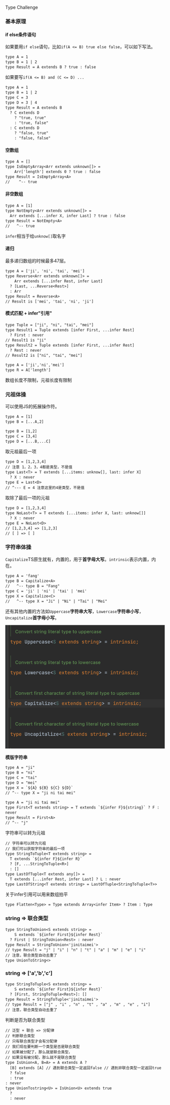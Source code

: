 
Type Challenge

### 基本原理

#### if else条件语句

如果要用`if else`语句，比如`if(A <= B) true else false`，可以如下写法。

```
type A = 1
type B = 1 | 2
type Result = A extends B ? true : false
```
如果要写`if(A <= B) and (C <= D) ...`

```
type A = 1
type B = 1 | 2
type C = 3
type D = 3 | 4
type Result = A extends B
  ? C extends D
    ? "true, true"
    : "true, false"
  : C extends D
    ? "false, true"
    : "false, false"
```
#### 空数组

```
type A = []
type IsEmptyArray<Arr extends unknown[]> =
	Arr['length'] extends 0 ? true : false
type Result = IsEmptyArray<A>
//    ^-- true
```
#### 非空数组

```
type A = [1]
type NotEmpty<Arr extends unknown[]> =
  Arr extends [...infer X, infer Last] ? true : false
type Result = NotEmpty<A>
//   ^-- true
```
`infer`相当于给`unknow[]`取名字

#### 递归

最多递归数组的时候最多47层。

```
type A = ['ji', 'ni', 'tai', 'mei']
type Reverse<Arr extends unknown[]> =
	Arr extends [...infer Rest, infer Last]
  ? [Last, ...Reverse<Rest>]
  : Arr
type Result = Reverse<A>
// Result is ['mei', 'tai', 'ni', 'ji']
```
#### 模式匹配 + infer"引用"

```
type Tuple = ["ji", "ni", "tai", "mei"]
type Result1 = Tuple extends [infer First, ...infer Rest]
  ? First : never
// Result1 is "ji"
type Result2 = Tuple extends [infer First, ...infer Rest]
  ? Rest : never
// Result2 is ["ni", "tai", "mei"]
```

```
type A = ['ji','ni','mei']
type R = A['length']
```
数组长度不限制，元祖长度有限制

### 元祖体操

可以使用JS的拓展操作符。

```
type A = [1]
type B = [...A,2]
```

```
type B = [1,2]
type C = [3,4]
type D = [...B,...C]
```
取元祖最后一项

```
type D = [1,2,3,4]
// 注意 1，2，3，4都是类型，不是值
type Last<T> = T extends [...items: unknow[], last: infer X]
  ? X : never
type E = Last<D>
// ^--- E = 4 注意这里的4是类型，不是值
```
取除了最后一项的元祖

```
type D = [1,2,3,4]
type NoLast<T> = T extends [...items: infer X, last: unknow[]]
  ? X : never
type E = NoLast<D>
// [1,2,3,4] => [1,2,3]
// [ ] => [ ]
```
### 字符串体操

`Capitalize`TS原生就有，内置的，用于**首字母大写**。`intrinsic`表示内置，内在。

```
type A = 'fang'
type B = Capitalize<A>
//   ^-- type B = "Fang"
type C = 'ji' | 'ni' | 'tai' | 'mei'
type X = Capitalize<C>
//   ^-- type X = "Ji" | "Ni" | "Tai" | "Mei"
```
还有其他内置的方法如`Uppercase`**字符串大写**，`Lowercase`**字符串小写**，`Uncapitalize`**首字母小写**。

![](attachments/类型体操_001.png)

**模版字符串**

```
type A = "ji"
type B = "ni"
type C = "tai"
type D = "mei"
type X = `${A} ${B} ${C} ${D}`
// ^-- type X = "ji ni tai mei"
```

```
type A = "ji ni tai mei"
type First<T extends string> = T extends `${infer F}${string}` ? F : never
type Result = First<A>
// ^-- "j"
```
 字符串可以转为元祖

```
// 字符串可以转为元祖
// 我们可以获取字符串的最后一项
type StringToTuple<T extends string> =
  T extends `${infer F}${infer R}`
  ? [F, ...StringToTuple<R>]
  : []
type LastOfTuple<T extends any[]> =
  T extends [...infer Rest, infer Last] ? L : never
type LastOfString<T extends string> = LastOfTuple<StringToTuple<T>>
```
关于infer引用可以用来数组拍平

```
type Flatten<Type> = Type extends Array<infer Item> ? Item : Type
```
### string => 联合类型

```
type StringToUnion<S extends string> =
	S extends `${infer First}${infer Rest}`
  ? First | StringToUnion<Rest> : never
type Result = StringToUnion<'jinitaimei'>
// type Result = "j" | "i" | "n" | "t" | "a" | "m" | "e" | "i"
// 注意，联合类型自动去重了
type UnionToString<>
```
### string => ['a','b','c']

```
type StringToTuple<S extends string> =
	S extends `${infer First}${infer Rest}`
  ? [First, StringToTuple<Rest>]: []
type Result = StringToTuple<'jinitaimei'>
// type Result = ["j" , "i" , "n" , "t" , "a" , "m" , "e" , "i"]
// 注意，联合类型自动去重了

```
判断是否为联合类型

```
// 泛型 + 联合 => 分配律
// 判断联合类型
// 只有联合类型才会有分配律
// 我们现在要判断一个类型是否是联合类型
// 如果被分配了，那么就是联合类型，
// 如果没有被分配，那么就不是联合类型
type IsUnion<A, B=A> = A extends A ?
  [B] extends [A] // 遇到联合类型一定返回false // 遇到非联合类型一定返回true
  ? false
  : true
: never
type UnionTostring<U> = IsUnion<U> extends true
  ?
  : never
```
